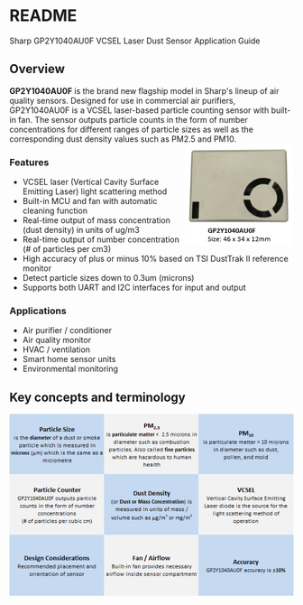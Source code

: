 # README
Sharp GP2Y1040AU0F VCSEL Laser Dust Sensor Application Guide

## Overview
**GP2Y1040AU0F** is the brand new flagship model in Sharp's lineup of air quality sensors. 
Designed for use in commercial air purifiers, GP2Y1040AU0F is a VCSEL laser-based particle counting sensor with built-in fan.
The sensor outputs particle counts in the form of number concentrations for different ranges of particle sizes as well as
the corresponding dust density values such as PM2.5 and PM10.
<img align="right" src="https://github.com/sharpsensoruser/sharp-sensor-demos/blob/master/images/sharp_gp2y1040au0f_img.png"></img>

### Features
* VCSEL laser (Vertical Cavity Surface Emitting Laser) light scattering method
* Built-in MCU and fan with automatic cleaning function
* Real-time output of mass concentration (dust density) in units of ug/m3
* Real-time output of number concentration (# of particles per cm3)
* High accuracy of plus or minus 10% based on TSI DustTrak II reference monitor
* Detect particle sizes down to 0.3um (microns)
* Supports both UART and I2C interfaces for input and output

### Applications
* Air purifier / conditioner
* Air quality monitor
* HVAC / ventilation
* Smart home sensor units
* Environmental monitoring

## Key concepts and terminology
![key concepts](https://github.com/sharpsensoruser/sharp-sensor-demos/blob/master/images/sharp_gp2y1040au0f_keyconcepts.png)
